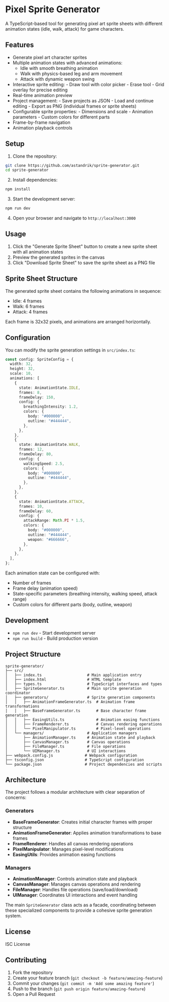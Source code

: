 # Pixel Sprite Generator

A TypeScript-based tool for generating pixel art sprite sheets with different animation states (idle, walk, attack) for game characters.

## Features

- Generate pixel art character sprites
- Multiple animation states with advanced animations:
  - Idle with smooth breathing animation
  - Walk with physics-based leg and arm movement
  - Attack with dynamic weapon swing
- Interactive sprite editing: - Draw tool with color picker - Erase tool - Grid overlay for precise editing
- Real-time animation preview
- Project management: - Save projects as JSON - Load and continue editing - Export as PNG (individual frames or sprite sheets)
- Configurable sprite properties: - Dimensions and scale - Animation parameters - Custom colors for different parts
- Frame-by-frame navigation
- Animation playback controls

## Setup

1. Clone the repository:

```bash
git clone https://github.com/astandrik/sprite-generator.git
cd sprite-generator
```

2. Install dependencies:

```bash
npm install
```

3. Start the development server:

```bash
npm run dev
```

4. Open your browser and navigate to `http://localhost:3000`

## Usage

1. Click the "Generate Sprite Sheet" button to create a new sprite sheet with all animation states
2. Preview the generated sprites in the canvas
3. Click "Download Sprite Sheet" to save the sprite sheet as a PNG file

## Sprite Sheet Structure

The generated sprite sheet contains the following animations in sequence:

- Idle: 4 frames
- Walk: 6 frames
- Attack: 4 frames

Each frame is 32x32 pixels, and animations are arranged horizontally.

## Configuration

You can modify the sprite generation settings in `src/index.ts`:

```typescript
const config: SpriteConfig = {
  width: 32,
  height: 32,
  scale: 10,
  animations: [
    {
      state: AnimationState.IDLE,
      frames: 8,
      frameDelay: 150,
      config: {
        breathingIntensity: 1.2,
        colors: {
          body: "#000000",
          outline: "#444444",
        },
      },
    },
    {
      state: AnimationState.WALK,
      frames: 12,
      frameDelay: 80,
      config: {
        walkingSpeed: 2.5,
        colors: {
          body: "#000000",
          outline: "#444444",
        },
      },
    },
    {
      state: AnimationState.ATTACK,
      frames: 10,
      frameDelay: 60,
      config: {
        attackRange: Math.PI * 1.5,
        colors: {
          body: "#000000",
          outline: "#444444",
          weapon: "#666666",
        },
      },
    },
  ],
};
```

Each animation state can be configured with:

- Number of frames
- Frame delay (animation speed)
- State-specific parameters (breathing intensity, walking speed, attack range)
- Custom colors for different parts (body, outline, weapon)

## Development

- `npm run dev` - Start development server
- `npm run build` - Build production version

## Project Structure

```
sprite-generator/
├── src/
│   ├── index.ts                    # Main application entry
│   ├── index.html                  # HTML template
│   ├── types.ts                    # TypeScript interfaces and types
│   ├── SpriteGenerator.ts          # Main sprite generation coordinator
│   ├── generators/                 # Sprite generation components
│   │   ├── AnimationFrameGenerator.ts  # Animation frame transformations
│   │   ├── BaseFrameGenerator.ts       # Base character frame generation
│   │   ├── EasingUtils.ts              # Animation easing functions
│   │   ├── FrameRenderer.ts            # Canvas rendering operations
│   │   └── PixelManipulator.ts         # Pixel-level operations
│   └── managers/                   # Application managers
│       ├── AnimationManager.ts     # Animation state and playback
│       ├── CanvasManager.ts        # Canvas operations
│       ├── FileManager.ts          # File operations
│       └── UIManager.ts            # UI interactions
├── webpack.config.js              # Webpack configuration
├── tsconfig.json                  # TypeScript configuration
└── package.json                   # Project dependencies and scripts
```

## Architecture

The project follows a modular architecture with clear separation of concerns:

### Generators

- **BaseFrameGenerator**: Creates initial character frames with proper structure
- **AnimationFrameGenerator**: Applies animation transformations to base frames
- **FrameRenderer**: Handles all canvas rendering operations
- **PixelManipulator**: Manages pixel-level modifications
- **EasingUtils**: Provides animation easing functions

### Managers

- **AnimationManager**: Controls animation state and playback
- **CanvasManager**: Manages canvas operations and rendering
- **FileManager**: Handles file operations (save/load/download)
- **UIManager**: Coordinates UI interactions and event handling

The main `SpriteGenerator` class acts as a facade, coordinating between these specialized components to provide a cohesive sprite generation system.

## License

ISC License

## Contributing

1. Fork the repository
2. Create your feature branch (`git checkout -b feature/amazing-feature`)
3. Commit your changes (`git commit -m 'Add some amazing feature'`)
4. Push to the branch (`git push origin feature/amazing-feature`)
5. Open a Pull Request

